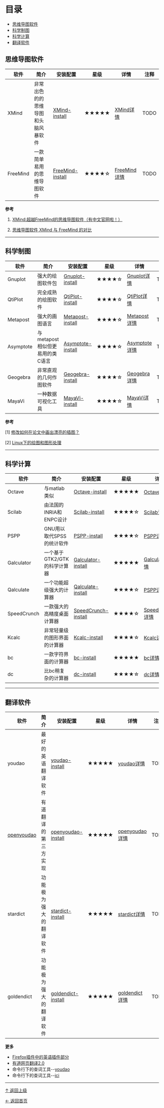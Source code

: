 
# 目录

- [思维导图软件](#思维导图软件)
- [科学制图](#科学制图)
- [科学计算](#科学计算)
- [翻译软件](#翻译软件)


##  思维导图软件

|软件|简介|安装配置|星级|详情|注释|
|---|---|---|---|---|---|
|XMind|非常出色的的思维导图和头脑风暴软件|[XMind-install](https://github.com/asin929/linux-software/blob/master/Science-Education/XMind/XMind-install.md)|★★★★★ |[XMind详情](https://github.com/asin929/linux-software/blob/master/Science-Education/XMind/XMind.md) |TODO|
|FreeMind|一款简单易用的思维导图软件|[FreeMind-install](https://github.com/asin929/linux-software/blob/master/Science-Education/FreeMind/FreeMind-install.md)|★★★★☆ |[FreeMind详情](https://github.com/asin929/linux-software/blob/master/Science-Education/FreeMind/FreeMind.md) |TODO|



**参考**

1. [XMind:超越FreeMind的思维导图软件（有中文官网啦！）](https://xbeta.info/xmind.htm)

2. [思维导图软件 XMind 与 FreeMind 的对比](https://xbeta.info/xmind-freemind.htm)


---
## 科学制图

|软件|简介|安装配置|星级|详情|注释|
|---|---|---|---|---|---|
|Gnuplot|强大的绘图软件包|[Gnuplot-install](https://github.com/asin929/linux-software/blob/master/Science-Education/Gnuplot/Gnuplot-install.md)|★★★★☆ |[Gnuplot详情](https://github.com/asin929/linux-software/blob/master/Science-Education/Gnuplot/Gnuplot.md) |TODO|
|QtiPlot|完全成熟的绘图软件|[QtiPlot-install](https://github.com/asin929/linux-software/blob/master/Science-Education/Gnuplot/Gnuplot-install.md)|★★★★☆ |[QtiPlot详情](https://github.com/asin929/linux-software/blob/master/Science-Education/QtiPlot/QtiPlot.md) |TODO|
|Metapost|强大的画图语言|[Metapost-install](https://github.com/asin929/linux-software/blob/master/Science-Education/Metapost/Metapost-install.md)|★★★★☆ |[Metapost详情](https://github.com/asin929/linux-software/blob/master/Science-Education/Metapost/Metapost.md) |TODO|
|Asymptote|与metapost相似但更易用的类C语言|[Asymptote-install](https://github.com/asin929/linux-software/blob/master/Science-Education/Asymptote/Asymptote-install.md)|★★★★☆ |[Asymptote详情](https://github.com/asin929/linux-software/blob/master/Science-Education/Asymptote/Asymptote.md) |TODO|
|Geogebra|非常直观的几何作图软件|[Geogebra-install](https://github.com/asin929/linux-software/blob/master/Science-Education/Geogebra/Geogebra-install.md)|★★★★☆ |[Geogebra详情](https://github.com/asin929/linux-software/blob/master/Science-Education/Geogebra/Geogebra.md) |TODO|
|MayaVi|一种数据可视化工具|[MayaVi-install](https://github.com/asin929/linux-software/blob/master/Science-Education/MayaVi/MayaVi-install.md)|★★★★☆ |[MayaVi详情](https://github.com/asin929/linux-software/blob/master/Science-Education/MayaVi/MayaVi.md) |TODO|


**参考**

[1] [修改如何在论文中画出漂亮的插图？](https://www.zhihu.com/question/21664179)

[2] [Linux下的绘图和图形处理](http://zpz.name/633/)

---
## 科学计算

|软件|简介|安装配置|星级|详情|注释|
|---|---|---|---|---|---|
|Octave|与matlab类似|[Octave-install](https://github.com/asin929/linux-software/blob/master/Science-Education/Octave/Octave-install.md)|★★★★★ |[Octave详情](https://github.com/asin929/linux-software/blob/master/Science-Education/Octave/Octave.md) |TODO|
|Scilab|由法国的INRIA和ENPC设计|[Scilab-install](https://github.com/asin929/linux-software/blob/master/Science-Education/Scilab/Scilab-install.md)|★★★★☆ |[Scilab详情](https://github.com/asin929/linux-software/blob/master/Science-Education/Scilab/Scilab.md) |TODO|
|PSPP|GNU用以取代SPSS的统计软件|[PSPP-install](https://github.com/asin929/linux-software/blob/master/Science-Education/PSPP/PSPP-install.md)|★★★★☆ |[PSPP详情](https://github.com/asin929/linux-software/blob/master/Science-Education/PSPP/PSPP.md) |TODO|
|Galculator|一个基于GTK2/GTK的科学计算器|[Galculator-install](https://github.com/asin929/linux-software/blob/master/Science-Education/Galculator/Galculator-install.md)|★★★★★ |[Galculator详情](https://github.com/asin929/linux-software/blob/master/Science-Education/Galculator/Galculator.md) |TODO|
|Qalculate|一个功能超级强大的计算器|[Qalculate-install](https://github.com/asin929/linux-software/blob/master/Science-Education/Qalculate/Qalculate-install.md)|★★★★☆ |[PSPP详情](https://github.com/asin929/linux-software/blob/master/Science-Education/Qalculate/Qalculate.md) |TODO|
|SpeedCrunch|一款强大的高精度桌面计算器|[SpeedCrunch-install](https://github.com/asin929/linux-software/blob/master/Science-Education/SpeedCrunch/SpeedCrunch-install.md)|★★★★☆ |[SpeedCrunch详情](https://github.com/asin929/linux-software/blob/master/Science-Education/SpeedCrunch/SpeedCrunch.md) |TODO|
|Kcalc|非常轻量级的图形界面的计算器|[Kcalc-install](https://github.com/asin929/linux-software/blob/master/Science-Education/Kcalc/Kcalc-install.md)|★★★★☆ |[Kcalc详情](https://github.com/asin929/linux-software/blob/master/Science-Education/Kcalc/Kcalc.md) |TODO|
|bc|一款字符界面的计算器|[bc-install](https://github.com/asin929/linux-software/blob/master/Science-Education/bc/bc-install.md)|★★★★★ |[bc详情](https://github.com/asin929/linux-software/blob/master/Science-Education/bc/bc.md) |TODO|
|dc|比bc稍复杂的计算器|[dc-install](https://github.com/asin929/linux-software/blob/master/Science-Education/dc/dc-install.md)|★★★★☆ |[dc详情](https://github.com/asin929/linux-software/blob/master/Science-Education/dc/dc.md) |TODO|


---
## 翻译软件

|软件|简介|安装配置|星级|详情|注释|
|---|---|---|---|---|---|
|youdao|最好的英语翻译软件|[youdao-install](https://github.com/asin929/linux-software/blob/master/Science-Education/youdao/youdao-install.md)|★★★★★ |[youdao详情](https://github.com/asin929/linux-software/blob/master/Science-Education/youdao/youdao.md) |TODO|
|[openyoudao](http://openyoudao.org/)|有道翻译的第三方实现|[openyoudao-install](https://github.com/asin929/linux-software/blob/master/Science-Education/openyoudao/openyoudao-install.md)|★★★★★ |[openyoudao详情](https://github.com/asin929/linux-software/blob/master/Science-Education/openyoudao/openyoudao.md) |TODO|
|stardict|功能极为强大的翻译软件|[stardict-install](https://github.com/asin929/linux-software/blob/master/Science-Education/stardict/stardict-install.md)|★★★★★ |[stardict详情](https://github.com/asin929/linux-software/blob/master/Science-Education/stardict/stardict.md) |TODO|
|goldendict|功能极为强大的翻译软件|[goldendict-install](https://github.com/asin929/linux-software/blob/master/Science-Education/goldendict/goldendict-install.md)|★★★★★ |[goldendict详情](https://github.com/asin929/linux-software/blob/master/Science-Education/goldendict/goldendict.md) |TODO|



**更多**

+  [Firefox插件中的英语插件部分](https://github.com/asin929/linux-software/blob/master/Network-Application/Firefox/Firefox-addons.md)
+ [有道网页翻译2.0](http://fanyi.youdao.com/web2/)
+ 命令行下的查词工具--[youdao](https://github.com/longcw/youdao)
+ 命令行下的查词工具--[ici](https://github.com/Flowerowl/ici)

----
[↑ 返回上级](https://github.com/asin929/linux-software)

[← 返回首页](https://github.com/asin929/linux-software)

